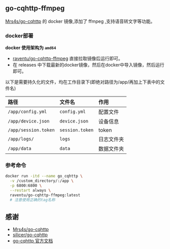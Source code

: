 ## go-cqhttp-ffmpeg

[Mrs4s/go-cqhttp](https://github.com/Mrs4s/go-cqhttp) 的 docker 镜像,添加了 ffmpeg ,支持语音转文字等功能。

### docker部署

**docker 使用架构为 `amd64`**

- [raventu/go-cqhttp-ffmpeg](https://hub.docker.com/r/raventu/go-cqhttp-ffmpeg) 直接拉取镜像后运行即可。
- 在 releases 中下载最新的docker镜像，然后在docker中导入镜像，然后运行即可。

以下是需要持久化的文件，均在工作目录下(即绝对路径为/app/再加上下表中的文件名)

| 路径                 | 文件名          | 作用       |
| :------------------- | :-------------- | :--------- |
| `/app/config.yml`    | `config.yml`    | 配置文件   |
| `/app/device.json`   | `device.json`   | 设备信息   |
| `/app/session.token` | `session.token` | token      |
| `/app/logs/`         | `logs`          | 日志文件夹 |
| `/app/data`          | `data`          | 数据文件夹 |

### 参考命令

```bash
docker run -itd --name go_cqhttp \
  -v /custom_directory/:/app \
  -p 6800:6800 \
  --restart always \
  raventu/go-cqhttp-ffmpeg:latest
  # 注意使用正确的tag名称
```

## 感谢

- [Mrs4s/go-cqhttp](https://github.com/Mrs4s/go-cqhttp)
- [silicer/go-cqhttp](https://registry.hub.docker.com/r/silicer/go-cqhttp)
- [go-cqhttp 官方文档](https://docs.go-cqhttp.org/)
